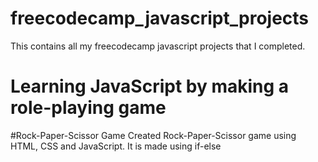 # freecodecamp_javascript_projects
This contains all my freecodecamp javascript projects that I completed.
# Learning JavaScript by making a role-playing game


#Rock-Paper-Scissor Game
Created Rock-Paper-Scissor game using HTML, CSS and JavaScript. It is made using if-else
